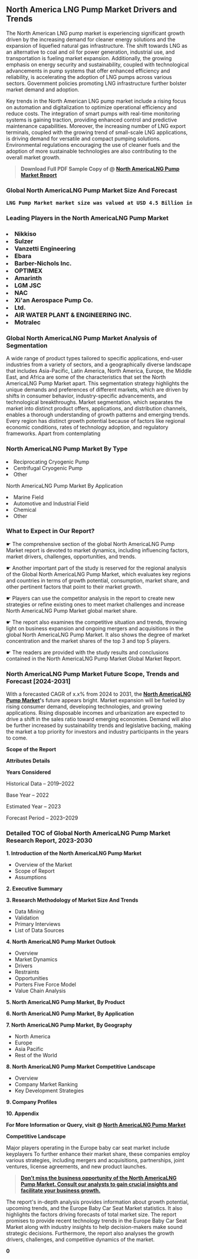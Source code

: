 <p> <h2>North America LNG Pump Market Drivers and Trends</h2><p>The North American LNG pump market is experiencing significant growth driven by the increasing demand for cleaner energy solutions and the expansion of liquefied natural gas infrastructure. The shift towards LNG as an alternative to coal and oil for power generation, industrial use, and transportation is fueling market expansion. Additionally, the growing emphasis on energy security and sustainability, coupled with technological advancements in pump systems that offer enhanced efficiency and reliability, is accelerating the adoption of LNG pumps across various sectors. Government policies promoting LNG infrastructure further bolster market demand and adoption.</p><p>Key trends in the North American LNG pump market include a rising focus on automation and digitalization to optimize operational efficiency and reduce costs. The integration of smart pumps with real-time monitoring systems is gaining traction, providing enhanced control and predictive maintenance capabilities. Moreover, the increasing number of LNG export terminals, coupled with the growing trend of small-scale LNG applications, is driving demand for versatile and compact pumping solutions. Environmental regulations encouraging the use of cleaner fuels and the adoption of more sustainable technologies are also contributing to the overall market growth.</p></p><blockquote id="" class=""><strong>Download Full PDF Sample Copy of @&nbsp;<a href="https://www.verifiedmarketreports.com/download-sample/?rid=447978&utm_source=GitHub-Jan&utm_medium=291" target="_blank">North AmericaLNG Pump Market Report</a>&nbsp;&nbsp;</strong></blockquote><h3 id="" class=""><strong>Global&nbsp;North AmericaLNG Pump Market Size And Forecast</strong></h3><pre class="reader-text-block__code-block"><strong>LNG Pump Market market size was valued at USD 4.5 Billion in 2022 and is projected to reach USD 7.2 Billion by 2030, growing at a CAGR of 6.0% from 2024 to 2030.</strong></pre><h3 id="" class="">Leading Players in the&nbsp;North AmericaLNG Pump Market</h3><h3 class=""></Li><Li>Nikkiso</Li><Li> Sulzer</Li><Li> Vanzetti Engineering</Li><Li> Ebara</Li><Li> Barber-Nichols Inc.</Li><Li> OPTIMEX</Li><Li> Amarinth</Li><Li> LGM JSC</Li><Li> NAC</Li><Li> Xi'an Aerospace Pump Co.</Li><Li> Ltd.</Li><Li> AIR WATER PLANT & ENGINEERING INC.</Li><Li> Motralec</h3><h3 id="" class="">Global&nbsp;North AmericaLNG Pump Market Analysis of Segmentation</h3><p id="" class="">A wide range of product types tailored to specific applications, end-user industries from a variety of sectors, and a geographically diverse landscape that includes Asia-Pacific, Latin America, North America, Europe, the Middle East, and Africa are some of the characteristics that set the North AmericaLNG Pump Market apart. This segmentation strategy highlights the unique demands and preferences of different markets, which are driven by shifts in consumer behavior, industry-specific advancements, and technological breakthroughs. Market segmentation, which separates the market into distinct product offers, applications, and distribution channels, enables a thorough understanding of growth patterns and emerging trends. Every region has distinct growth potential because of factors like regional economic conditions, rates of technology adoption, and regulatory frameworks. Apart from contemplating</p><h3 id="" class="">North AmericaLNG Pump Market&nbsp;By Type</h3><p></Li><Li>Reciprocating Cryogenic Pump</Li><Li> Centrifugal Cryogenic Pump</Li><Li> Other</p><div class="" data-test-id=""><p>North AmericaLNG Pump Market&nbsp;By Application</p></div><p class=""></Li><Li>Marine Field</Li><Li> Automotive and Industrial Field</Li><Li> Chemical</Li><Li> Other</p><div class="" data-test-id=""><h3><span class="">What to Expect in Our Report?</span></h3></div><div class="" data-test-id=""><p><span class="">☛ The comprehensive section of the global North AmericaLNG Pump Market report is devoted to market dynamics, including influencing factors, market drivers, challenges, opportunities, and trends.</span></p></div><div class="" data-test-id=""><p><span class="">☛ Another important part of the study is reserved for the regional analysis of the Global North AmericaLNG Pump Market, which evaluates key regions and countries in terms of growth potential, consumption, market share, and other pertinent factors that point to their market growth.</span></p></div><div class="" data-test-id=""><p><span class="">☛ Players can use the competitor analysis in the report to create new strategies or refine existing ones to meet market challenges and increase North AmericaLNG Pump Market global market share.</span></p></div><div class="" data-test-id=""><p><span class="">☛ The report also examines the competitive situation and trends, throwing light on business expansion and ongoing mergers and acquisitions in the global North AmericaLNG Pump Market. It also shows the degree of market concentration and the market shares of the top 3 and top 5 players.</span></p></div><div class="" data-test-id=""><p><span class="">☛ The readers are provided with the study results and conclusions contained in the North AmericaLNG Pump Market Global Market Report.</span></p></div><div class="" data-test-id=""><h3><span class="">North AmericaLNG Pump Market Future Scope, Trends and Forecast [2024-2031]</span></h3></div><div class="" data-test-id=""><p><span class="">With a forecasted CAGR of x.x% from 2024 to 2031, the <strong><a href="https://www.verifiedmarketreports.com/download-sample/?rid=447978&utm_source=GitHub-Jan&utm_medium=291" target="_blank">North AmericaLNG Pump Market</a>'</strong>s future appears bright. Market expansion will be fueled by rising consumer demand, developing technologies, and growing applications. Rising disposable incomes and urbanization are expected to drive a shift in the sales ratio toward emerging economies. Demand will also be further increased by sustainability trends and legislative backing, making the market a top priority for investors and industry participants in the years to come.</span></p><p id="ember66" class="ember-view reader-text-block__paragraph"><strong>Scope of the Report</strong></p><p id="ember67" class="ember-view reader-text-block__paragraph"><strong>Attributes Details</strong></p><p id="ember68" class="ember-view reader-text-block__paragraph"><strong>Years Considered</strong></p><p id="ember69" class="ember-view reader-text-block__paragraph">Historical Data &ndash; 2019&ndash;2022</p><p id="ember70" class="ember-view reader-text-block__paragraph">Base Year &ndash; 2022</p><p id="ember71" class="ember-view reader-text-block__paragraph">Estimated Year &ndash; 2023</p><p id="ember72" class="ember-view reader-text-block__paragraph">Forecast Period &ndash; 2023&ndash;2029</p></div><h3 id="" class="">Detailed TOC of Global North AmericaLNG Pump Market Research Report, 2023-2030</h3><p id="" class=""><strong>1. Introduction of the North AmericaLNG Pump Market</strong></p><ul><li>Overview of the Market</li><li>Scope of Report</li><li>Assumptions</li></ul><p id="" class=""><strong>2. Executive Summary</strong></p><p id="" class=""><strong>3. Research Methodology of Market Size And Trends</strong></p><ul><li>Data Mining</li><li>Validation</li><li>Primary Interviews</li><li>List of Data Sources</li></ul><p id="" class=""><strong>4. North AmericaLNG Pump Market Outlook</strong></p><ul><li>Overview</li><li>Market Dynamics</li><li>Drivers</li><li>Restraints</li><li>Opportunities</li><li>Porters Five Force Model</li><li>Value Chain Analysis</li></ul><p id="" class=""><strong>5. North AmericaLNG Pump Market, By Product</strong></p><p id="" class=""><strong>6. North AmericaLNG Pump Market, By Application</strong></p><p id="" class=""><strong>7. North AmericaLNG Pump Market, By Geography</strong></p><ul><li>North America</li><li>Europe</li><li>Asia Pacific</li><li>Rest of the World</li></ul><p id="" class=""><strong>8. North AmericaLNG Pump Market Competitive Landscape</strong></p><ul><li>Overview</li><li>Company Market Ranking</li><li>Key Development Strategies</li></ul><p id="" class=""><strong>9. Company Profiles</strong></p><p id="" class=""><strong>10. Appendix</strong></p><p><strong>For More Information or Query, visit&nbsp;@ <a href="https://www.verifiedmarketreports.com/product/lng-pump-market/" target="_blank">North AmericaLNG Pump Market</a></strong></p><p id="ember61" class="ember-view reader-text-block__paragraph"><strong>Competitive Landscape</strong></p><p id="ember62" class="ember-view reader-text-block__paragraph">Major players operating in the Europe baby car seat market include keyplayers To further enhance their market share, these companies employ various strategies, including mergers and acquisitions, partnerships, joint ventures, license agreements, and new product launches.</p><blockquote id="ember63" class="ember-view reader-text-block__blockquote"><strong><a href="https://www.verifiedmarketreports.com/download-sample/?rid=447978&utm_source=GitHub-Jan&utm_medium=291" target="_blank">Don&rsquo;t miss the business opportunity of the North AmericaLNG Pump Market. Consult our analysts to gain crucial insights and facilitate your business growth.</a></strong></blockquote><p id="ember64" class="ember-view reader-text-block__paragraph">The report's in-depth analysis provides information about growth potential, upcoming trends, and the Europe Baby Car Seat Market statistics. It also highlights the factors driving forecasts of total market size. The report promises to provide recent technology trends in the Europe Baby Car Seat Market along with industry insights to help decision-makers make sound strategic decisions. Furthermore, the report also analyses the growth drivers, challenges, and competitive dynamics of the market.</p><p class="ember-view reader-text-block__paragraph"><strong>0</strong></p>
